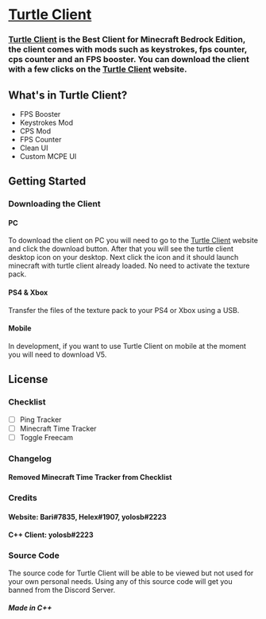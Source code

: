 [Turtle Client](http://turtleclient.xyz/)
===========

### [Turtle Client](https://turtleclient.xyz) is the Best Client for Minecraft Bedrock Edition, the client comes with mods such as keystrokes, fps counter, cps counter and an FPS booster. You can download the client with a few clicks on the [Turtle Client](https://turtleclient.xyz) website.



## What's in Turtle Client?

* FPS Booster
* Keystrokes Mod
* CPS Mod
* FPS Counter
* Clean UI
* Custom MCPE UI


## Getting Started

### Downloading the Client

#### PC

To download the client on PC you will need to go to the [Turtle Client](https://turtleclient.xyz) website and click the download button. After that you will see the turtle client desktop icon on your desktop. Next click the icon and it should launch minecraft with turtle client already loaded. No need to activate the texture pack. 

#### PS4 & Xbox

Transfer the files of the texture pack to your PS4 or Xbox using a USB.

#### Mobile

In development, if you want to use Turtle Client on mobile at the moment you will need to download V5.

## License

### Checklist

- [ ] Ping Tracker
- [ ] Minecraft Time Tracker
- [ ] Toggle Freecam

### Changelog

#### Removed Minecraft Time Tracker from Checklist


### Credits

#### Website: Bari#7835, Helex#1907, yolosb#2223
#### C++ Client: yolosb#2223

### Source Code

The source code for Turtle Client will be able to be viewed but not used for your own personal needs. Using any of this source code will get you banned from the Discord Server.

##### Made in C++
